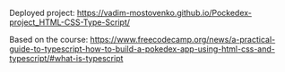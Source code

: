 Deployed project: https://vadim-mostovenko.github.io/Pockedex-project_HTML-CSS-Type-Script/

Based on the course: https://www.freecodecamp.org/news/a-practical-guide-to-typescript-how-to-build-a-pokedex-app-using-html-css-and-typescript/#what-is-typescript
